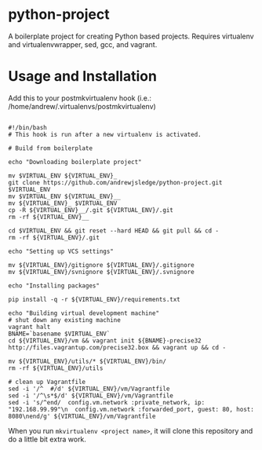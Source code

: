 python-project
==============

A boilerplate project for creating Python based projects. Requires
virtualenv and virtualenvwrapper, sed, gcc, and vagrant.


Usage and Installation
======================

Add this to your postmkvirtualenv hook (i.e.: /home/andrew/.virtualenvs/postmkvirtualenv)

```shell

#!/bin/bash
# This hook is run after a new virtualenv is activated.

# Build from boilerplate

echo "Downloading boilerplate project"

mv $VIRTUAL_ENV ${VIRTUAL_ENV}_
git clone https://github.com/andrewjsledge/python-project.git $VIRTUAL_ENV
mv $VIRTUAL_ENV ${VIRTUAL_ENV}__
mv ${VIRTUAL_ENV}_ $VIRTUAL_ENV
cp -R ${VIRTUAL_ENV}__/.git ${VIRTUAL_ENV}/.git
rm -rf ${VIRTUAL_ENV}__

cd $VIRTUAL_ENV && git reset --hard HEAD && git pull && cd -
rm -rf ${VIRTUAL_ENV}/.git

echo "Setting up VCS settings"

mv ${VIRTUAL_ENV}/gitignore ${VIRTUAL_ENV}/.gitignore
mv ${VIRTUAL_ENV}/svnignore ${VIRTUAL_ENV}/.svnignore

echo "Installing packages"

pip install -q -r ${VIRTUAL_ENV}/requirements.txt

echo "Building virtual development machine"
# shut down any existing machine
vagrant halt
BNAME=`basename $VIRTUAL_ENV`
cd ${VIRTUAL_ENV}/vm && vagrant init ${BNAME}-precise32 http://files.vagrantup.com/precise32.box && vagrant up && cd -

mv ${VIRTUAL_ENV}/utils/* ${VIRTUAL_ENV}/bin/
rm -rf ${VIRTUAL_ENV}/utils

# clean up Vagrantfile
sed -i '/^  #/d' ${VIRTUAL_ENV}/vm/Vagrantfile
sed -i '/^\s*$/d' ${VIRTUAL_ENV}/vm/Vagrantfile
sed -i 's/^end/  config.vm.network :private_network, ip: "192.168.99.99"\n  config.vm.network :forwarded_port, guest: 80, host: 8080\nend/g' ${VIRTUAL_ENV}/vm/Vagrantfile

```

When you run ```mkvirtualenv <project name>```, it will clone this
repository and do a little bit extra work.
